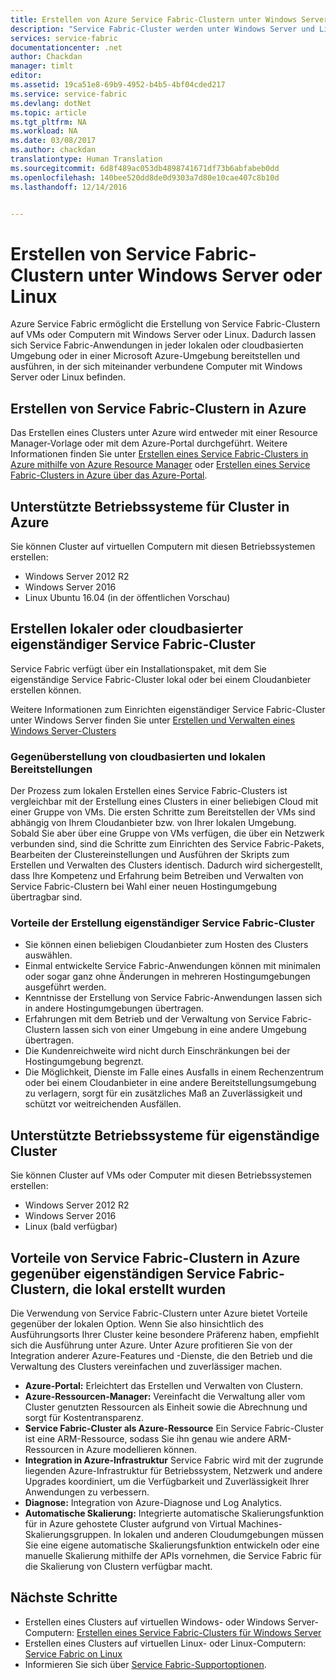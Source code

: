 ```yaml
---
title: Erstellen von Azure Service Fabric-Clustern unter Windows Server und Linux| Microsoft Docs
description: "Service Fabric-Cluster werden unter Windows Server und Linux ausgeführt, sodass Service Fabric-Anwendungen überall dort bereitgestellt und gehostet werden können, wo die Ausführung von Windows Server oder Linux möglich ist."
services: service-fabric
documentationcenter: .net
author: Chackdan
manager: timlt
editor: 
ms.assetid: 19ca51e8-69b9-4952-b4b5-4bf04cded217
ms.service: service-fabric
ms.devlang: dotNet
ms.topic: article
ms.tgt_pltfrm: NA
ms.workload: NA
ms.date: 03/08/2017
ms.author: chackdan
translationtype: Human Translation
ms.sourcegitcommit: 6d8f489ac053db4898741671df73b6abfabeb0dd
ms.openlocfilehash: 140bee520dd8de0d9303a7d80e10cae407c8b10d
ms.lasthandoff: 12/14/2016


---
```

# <a name="create-service-fabric-clusters-on-windows-server-or-linux"></a>Erstellen von Service Fabric-Clustern unter Windows Server oder Linux
Azure Service Fabric ermöglicht die Erstellung von Service Fabric-Clustern auf VMs oder Computern mit Windows Server oder Linux. Dadurch lassen sich Service Fabric-Anwendungen in jeder lokalen oder cloudbasierten Umgebung oder in einer Microsoft Azure-Umgebung bereitstellen und ausführen, in der sich miteinander verbundene Computer mit Windows Server oder Linux befinden.

## <a name="create-service-fabric-clusters-on-azure"></a>Erstellen von Service Fabric-Clustern in Azure
Das Erstellen eines Clusters unter Azure wird entweder mit einer Resource Manager-Vorlage oder mit dem Azure-Portal durchgeführt. Weitere Informationen finden Sie unter [Erstellen eines Service Fabric-Clusters in Azure mithilfe von Azure Resource Manager](service-fabric-cluster-creation-via-arm.md) oder [Erstellen eines Service Fabric-Clusters in Azure über das Azure-Portal](service-fabric-cluster-creation-via-portal.md).

## <a name="supported-operating-systems-for-clusters-on-azure"></a>Unterstützte Betriebssysteme für Cluster in Azure
Sie können Cluster auf virtuellen Computern mit diesen Betriebssystemen erstellen:

* Windows Server 2012 R2
* Windows Server 2016 
* Linux Ubuntu 16.04 (in der öffentlichen Vorschau) 

## <a name="create-service-fabric-standalone-clusters-on-premise-or-with-any-cloud-provider"></a>Erstellen lokaler oder cloudbasierter eigenständiger Service Fabric-Cluster
Service Fabric verfügt über ein Installationspaket, mit dem Sie eigenständige Service Fabric-Cluster lokal oder bei einem Cloudanbieter erstellen können.

Weitere Informationen zum Einrichten eigenständiger Service Fabric-Cluster unter Windows Server finden Sie unter [Erstellen und Verwalten eines Windows Server-Clusters](service-fabric-cluster-creation-for-windows-server.md)

### <a name="any-cloud-deployments-vs-on-premises-deployments"></a>Gegenüberstellung von cloudbasierten und lokalen Bereitstellungen
Der Prozess zum lokalen Erstellen eines Service Fabric-Clusters ist vergleichbar mit der Erstellung eines Clusters in einer beliebigen Cloud mit einer Gruppe von VMs. Die ersten Schritte zum Bereitstellen der VMs sind abhängig von Ihrem Cloudanbieter bzw. von Ihrer lokalen Umgebung. Sobald Sie aber über eine Gruppe von VMs verfügen, die über ein Netzwerk verbunden sind, sind die Schritte zum Einrichten des Service Fabric-Pakets, Bearbeiten der Clustereinstellungen und Ausführen der Skripts zum Erstellen und Verwalten des Clusters identisch. Dadurch wird sichergestellt, dass Ihre Kompetenz und Erfahrung beim Betreiben und Verwalten von Service Fabric-Clustern bei Wahl einer neuen Hostingumgebung übertragbar sind.

### <a name="benefits-of-creating-standalone-service-fabric-clusters"></a>Vorteile der Erstellung eigenständiger Service Fabric-Cluster
* Sie können einen beliebigen Cloudanbieter zum Hosten des Clusters auswählen.
* Einmal entwickelte Service Fabric-Anwendungen können mit minimalen oder sogar ganz ohne Änderungen in mehreren Hostingumgebungen ausgeführt werden.
* Kenntnisse der Erstellung von Service Fabric-Anwendungen lassen sich in andere Hostingumgebungen übertragen.
* Erfahrungen mit dem Betrieb und der Verwaltung von Service Fabric-Clustern lassen sich von einer Umgebung in eine andere Umgebung übertragen.
* Die Kundenreichweite wird nicht durch Einschränkungen bei der Hostingumgebung begrenzt.
* Die Möglichkeit, Dienste im Falle eines Ausfalls in einem Rechenzentrum oder bei einem Cloudanbieter in eine andere Bereitstellungsumgebung zu verlagern, sorgt für ein zusätzliches Maß an Zuverlässigkeit und schützt vor weitreichenden Ausfällen.

## <a name="supported-operating-systems-for-standalone-clusters"></a>Unterstützte Betriebssysteme für eigenständige Cluster
Sie können Cluster auf VMs oder Computer mit diesen Betriebssystemen erstellen:

* Windows Server 2012 R2
* Windows Server 2016 
* Linux (bald verfügbar)

## <a name="advantages-of-service-fabric-clusters-on-azure-over-standalone-service-fabric-clusters-created-on-premises"></a>Vorteile von Service Fabric-Clustern in Azure gegenüber eigenständigen Service Fabric-Clustern, die lokal erstellt wurden
Die Verwendung von Service Fabric-Clustern unter Azure bietet Vorteile gegenüber der lokalen Option. Wenn Sie also hinsichtlich des Ausführungsorts Ihrer Cluster keine besondere Präferenz haben, empfiehlt sich die Ausführung unter Azure. Unter Azure profitieren Sie von der Integration anderer Azure-Features und -Dienste, die den Betrieb und die Verwaltung des Clusters vereinfachen und zuverlässiger machen.

* **Azure-Portal:** Erleichtert das Erstellen und Verwalten von Clustern.
* **Azure-Ressourcen-Manager:** Vereinfacht die Verwaltung aller vom Cluster genutzten Ressourcen als Einheit sowie die Abrechnung und sorgt für Kostentransparenz.
* **Service Fabric-Cluster als Azure-Ressource** Ein Service Fabric-Cluster ist eine ARM-Ressource, sodass Sie ihn genau wie andere ARM-Ressourcen in Azure modellieren können.
* **Integration in Azure-Infrastruktur** Service Fabric wird mit der zugrunde liegenden Azure-Infrastruktur für Betriebssystem, Netzwerk und andere Upgrades koordiniert, um die Verfügbarkeit und Zuverlässigkeit Ihrer Anwendungen zu verbessern.  
* **Diagnose:** Integration von Azure-Diagnose und Log Analytics.
* **Automatische Skalierung:** Integrierte automatische Skalierungsfunktion für in Azure gehostete Cluster aufgrund von Virtual Machines-Skalierungsgruppen. In lokalen und anderen Cloudumgebungen müssen Sie eine eigene automatische Skalierungsfunktion entwickeln oder eine manuelle Skalierung mithilfe der APIs vornehmen, die Service Fabric für die Skalierung von Clustern verfügbar macht.

## <a name="next-steps"></a>Nächste Schritte

* Erstellen eines Clusters auf virtuellen Windows- oder Windows Server-Computern: [Erstellen eines Service Fabric-Clusters für Windows Server](service-fabric-cluster-creation-for-windows-server.md)
* Erstellen eines Clusters auf virtuellen Linux- oder Linux-Computern: [Service Fabric on Linux](service-fabric-linux-overview.md)
* Informieren Sie sich über [Service Fabric-Supportoptionen](service-fabric-support.md).


